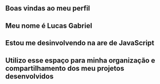 ## Boas vindas ao meu perfil 
## Meu nome é Lucas Gabriel
## Estou me desinvolvendo na are de JavaScript
## Utilizo esse espaço para minha organização e compartilhamento dos meu projetos desenvolvidos

<!--
**moto-motoluc/moto-motoluc** is a ✨ _special_ ✨ repository because its `README.md` (this file) appears on your GitHub profile.

Here are some ideas to get you started:

- 🔭 I’m currently working on ...
- 🌱 I’m currently learning ...
- 👯 I’m looking to collaborate on ...
- 🤔 I’m looking for help with ...
- 💬 Ask me about ...
- 📫 How to reach me: ...
- 😄 Pronouns: ...
- ⚡ Fun fact: ...
-->
